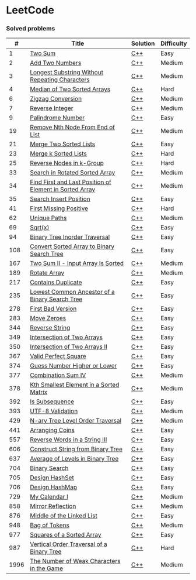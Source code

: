 # LeetCode

### Solved problems

|#|Title|Solution|Difficulty|
|---|---|---|---|
|1|[Two Sum](https://leetcode.com/problems/two-sum/description/)|[C++](https://github.com/samba9274/LeetCode/blob/master/1.two-sum.cpp)|Easy|
|2|[Add Two Numbers](https://leetcode.com/problems/add-two-numbers/description/)|[C++](https://github.com/samba9274/LeetCode/blob/master/2.add-two-numbers.cpp)|Medium|
|3|[Longest Substring Without Repeating Characters](https://leetcode.com/problems/longest-substring-without-repeating-characters/description/)|[C++](https://github.com/samba9274/LeetCode/blob/master/3.longest-substring-without-repeating-characters.cpp)|Medium|
|4|[Median of Two Sorted Arrays](https://leetcode.com/problems/median-of-two-sorted-arrays/description/)|[C++](https://github.com/samba9274/LeetCode/blob/master/4.median-of-two-sorted-arrays.cpp)|Hard|
|6|[Zigzag Conversion](https://leetcode.com/problems/zigzag-conversion/description/)|[C++](https://github.com/samba9274/LeetCode/blob/master/6.zigzag-conversion.cpp)|Medium|
|7|[Reverse Integer](https://leetcode.com/problems/reverse-integer/description/)|[C++](https://github.com/samba9274/LeetCode/blob/master/7.reverse-integer.cpp)|Medium|
|9|[Palindrome Number](https://leetcode.com/problems/palindrome-number/description/)|[C++](https://github.com/samba9274/LeetCode/blob/master/9.palindrome-number.cpp)|Easy|
|19|[Remove Nth Node From End of List](https://leetcode.com/problems/remove-nth-node-from-end-of-list/description/)|[C++](https://github.com/samba9274/LeetCode/blob/master/19.remove-nth-node-from-end-of-list.cpp)|Medium|
|21|[Merge Two Sorted Lists](https://leetcode.com/problems/merge-two-sorted-lists/description/)|[C++](https://github.com/samba9274/LeetCode/blob/master/21.merge-two-sorted-lists.cpp)|Easy|
|23|[Merge k Sorted Lists](https://leetcode.com/problems/merge-k-sorted-lists/description/)|[C++](https://github.com/samba9274/LeetCode/blob/master/23.merge-k-sorted-lists.cpp)|Hard|
|25|[Reverse Nodes in k-Group](https://leetcode.com/problems/reverse-nodes-in-k-group/description/)|[C++](https://github.com/samba9274/LeetCode/blob/master/25.reverse-nodes-in-k-group.cpp)|Hard|
|33|[Search in Rotated Sorted Array](https://leetcode.com/problems/search-in-rotated-sorted-array/description/)|[C++](https://github.com/samba9274/LeetCode/blob/master/33.search-in-rotated-sorted-array.cpp)|Medium|
|34|[Find First and Last Position of Element in Sorted Array](https://leetcode.com/problems/find-first-and-last-position-of-element-in-sorted-array/description/)|[C++](https://github.com/samba9274/LeetCode/blob/master/34.find-first-and-last-position-of-element-in-sorted-array.cpp)|Medium|
|35|[Search Insert Position](https://leetcode.com/problems/search-insert-position/description/)|[C++](https://github.com/samba9274/LeetCode/blob/master/35.search-insert-position.cpp)|Easy|
|41|[First Missing Positive](https://leetcode.com/problems/first-missing-positive/description/)|[C++](https://github.com/samba9274/LeetCode/blob/master/41.first-missing-positive.cpp)|Hard|
|62|[Unique Paths](https://leetcode.com/problems/unique-paths/description/)|[C++](https://github.com/samba9274/LeetCode/blob/master/62.unique-paths.cpp)|Medium|
|69|[Sqrt(x)](https://leetcode.com/problems/sqrtx/description/)|[C++](https://github.com/samba9274/LeetCode/blob/master/69.sqrt-x.cpp)|Easy|
|94|[Binary Tree Inorder Traversal](https://leetcode.com/problems/binary-tree-inorder-traversal/description/)|[C++](https://github.com/samba9274/LeetCode/blob/master/94.binary-tree-inorder-traversal.cpp)|Easy|
|108|[Convert Sorted Array to Binary Search Tree](https://leetcode.com/problems/convert-sorted-array-to-binary-search-tree/description/)|[C++](https://github.com/samba9274/LeetCode/blob/master/108.convert-sorted-array-to-binary-search-tree.cpp)|Easy|
|167|[Two Sum II - Input Array Is Sorted](https://leetcode.com/problems/two-sum-ii-input-array-is-sorted/description/)|[C++](https://github.com/samba9274/LeetCode/blob/master/167.two-sum-ii-input-array-is-sorted.cpp)|Medium|
|189|[Rotate Array](https://leetcode.com/problems/rotate-array/description/)|[C++](https://github.com/samba9274/LeetCode/blob/master/189.rotate-array.cpp)|Medium|
|217|[Contains Duplicate](https://leetcode.com/problems/contains-duplicate/description/)|[C++](https://github.com/samba9274/LeetCode/blob/master/217.contains-duplicate.cpp)|Easy|
|235|[Lowest Common Ancestor of a Binary Search Tree](https://leetcode.com/problems/lowest-common-ancestor-of-a-binary-search-tree/description/)|[C++](https://github.com/samba9274/LeetCode/blob/master/235.lowest-common-ancestor-of-a-binary-search-tree.cpp)|Easy|
|278|[First Bad Version](https://leetcode.com/problems/first-bad-version/description/)|[C++](https://github.com/samba9274/LeetCode/blob/master/278.first-bad-version.cpp)|Easy|
|283|[Move Zeroes](https://leetcode.com/problems/move-zeroes/description/)|[C++](https://github.com/samba9274/LeetCode/blob/master/283.move-zeroes.cpp)|Easy|
|344|[Reverse String](https://leetcode.com/problems/reverse-string/description/)|[C++](https://github.com/samba9274/LeetCode/blob/master/344.reverse-string.cpp)|Easy|
|349|[Intersection of Two Arrays](https://leetcode.com/problems/intersection-of-two-arrays/description/)|[C++](https://github.com/samba9274/LeetCode/blob/master/349.intersection-of-two-arrays.cpp)|Easy|
|350|[Intersection of Two Arrays II](https://leetcode.com/problems/intersection-of-two-arrays-ii/description/)|[C++](https://github.com/samba9274/LeetCode/blob/master/350.intersection-of-two-arrays-ii.cpp)|Easy|
|367|[Valid Perfect Square](https://leetcode.com/problems/valid-perfect-square/description/)|[C++](https://github.com/samba9274/LeetCode/blob/master/367.valid-perfect-square.cpp)|Easy|
|374|[Guess Number Higher or Lower](https://leetcode.com/problems/guess-number-higher-or-lower/description/)|[C++](https://github.com/samba9274/LeetCode/blob/master/374.guess-number-higher-or-lower.cpp)|Easy|
|377|[Combination Sum IV](https://leetcode.com/problems/combination-sum-iv/description/)|[C++](https://github.com/samba9274/LeetCode/blob/master/377.combination-sum-iv.cpp)|Medium|
|378|[Kth Smallest Element in a Sorted Matrix](https://leetcode.com/problems/kth-smallest-element-in-a-sorted-matrix/description/)|[C++](https://github.com/samba9274/LeetCode/blob/master/378.kth-smallest-element-in-a-sorted-matrix.cpp)|Medium|
|392|[Is Subsequence](https://leetcode.com/problems/is-subsequence/description/)|[C++](https://github.com/samba9274/LeetCode/blob/master/392.is-subsequence.cpp)|Easy|
|393|[UTF-8 Validation](https://leetcode.com/problems/utf-8-validation/description/)|[C++](https://github.com/samba9274/LeetCode/blob/master/393.utf-8-validation.cpp)|Medium|
|429|[N-ary Tree Level Order Traversal](https://leetcode.com/problems/n-ary-tree-level-order-traversal/description/)|[C++](https://github.com/samba9274/LeetCode/blob/master/429.n-ary-tree-level-order-traversal.cpp)|Medium|
|441|[Arranging Coins](https://leetcode.com/problems/arranging-coins/description/)|[C++](https://github.com/samba9274/LeetCode/blob/master/441.arranging-coins.cpp)|Easy|
|557|[Reverse Words in a String III](https://leetcode.com/problems/reverse-words-in-a-string-iii/description/)|[C++](https://github.com/samba9274/LeetCode/blob/master/557.reverse-words-in-a-string-iii.cpp)|Easy|
|606|[Construct String from Binary Tree](https://leetcode.com/problems/construct-string-from-binary-tree/description/)|[C++](https://github.com/samba9274/LeetCode/blob/master/606.construct-string-from-binary-tree.cpp)|Easy|
|637|[Average of Levels in Binary Tree](https://leetcode.com/problems/average-of-levels-in-binary-tree/description/)|[C++](https://github.com/samba9274/LeetCode/blob/master/637.average-of-levels-in-binary-tree.cpp)|Easy|
|704|[Binary Search](https://leetcode.com/problems/binary-search/description/)|[C++](https://github.com/samba9274/LeetCode/blob/master/704.binary-search.cpp)|Easy|
|705|[Design HashSet](https://leetcode.com/problems/design-hashset/description/)|[C++](https://github.com/samba9274/LeetCode/blob/master/705.design-hash-set.cpp)|Easy|
|706|[Design HashMap](https://leetcode.com/problems/design-hashmap/description/)|[C++](https://github.com/samba9274/LeetCode/blob/master/706.design-hash-map.cpp)|Easy|
|729|[My Calendar I](https://leetcode.com/problems/my-calendar-i/description/)|[C++](https://github.com/samba9274/LeetCode/blob/master/729.my-calendar-i.cpp)|Medium|
|858|[Mirror Reflection](https://leetcode.com/problems/mirror-reflection/description/)|[C++](https://github.com/samba9274/LeetCode/blob/master/858.mirror-reflection.cpp)|Medium|
|876|[Middle of the Linked List](https://leetcode.com/problems/middle-of-the-linked-list/description/)|[C++](https://github.com/samba9274/LeetCode/blob/master/876.middle-of-the-linked-list.cpp)|Easy|
|948|[Bag of Tokens](https://leetcode.com/problems/bag-of-tokens/description/)|[C++](https://github.com/samba9274/LeetCode/blob/master/948.bag-of-tokens.cpp)|Medium|
|977|[Squares of a Sorted Array](https://leetcode.com/problems/squares-of-a-sorted-array/description/)|[C++](https://github.com/samba9274/LeetCode/blob/master/977.squares-of-a-sorted-array.cpp)|Easy|
|987|[Vertical Order Traversal of a Binary Tree](https://leetcode.com/problems/vertical-order-traversal-of-a-binary-tree/description/)|[C++](https://github.com/samba9274/LeetCode/blob/master/987.vertical-order-traversal-of-a-binary-tree.cpp)|Hard|
|1996|[The Number of Weak Characters in the Game](https://leetcode.com/problems/the-number-of-weak-characters-in-the-game/description/)|[C++](https://github.com/samba9274/LeetCode/blob/master/1996.the-number-of-weak-characters-in-the-game.cpp)|Medium|
